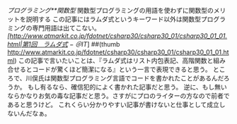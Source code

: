*プログラミング**関数型* 関数型プログラミングの用語を使わずに関数型のメリットを説明する
この記事にはラムダ式というキーワード以外は関数型プログラミングの専門用語は出てこない。
*[http://www.atmarkit.co.jp/fdotnet/csharp30/csharp30_01/csharp30_01_01.html|第1回　ラムダ式 − ＠IT*]
##(thumb http://www.atmarkit.co.jp/fdotnet/csharp30/csharp30_01/csharp30_01_01.html)
この記事で言いたいことは、『ラムダ式はリスト内包表記、高階関数と組み合せるとコードが驚くほど簡潔になる』という一言で表現できると思う。
ところで、川俣氏は関数型プログラミング言語でコードを書かれたことがあるんだろうか。
もし有るなら、確信犯的によく書かれた記事だと思う。
逆に、もし無いならかなりお気の毒な記事だと思う。さすがにプロのライターの方なので前者であると思うけど。
これくらい分かりやすい記事が書けないと仕事として成立しないんだなぁ。
